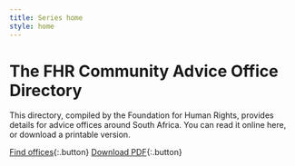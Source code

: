```yaml
---
title: Series home
style: home
---
```


# The FHR Community Advice Office Directory

This directory, compiled by the Foundation for Human Rights, provides details for advice offices around South Africa. You can read it online here, or download a printable version.

[Find offices](cao-directory/all.html){:.button} [Download PDF](download/cao-directory.pdf){:.button}

